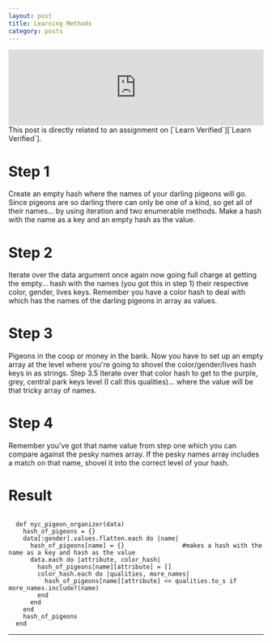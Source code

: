 ```yaml
---
layout: post
title: Learning Methods
category: posts
---
```

<iframe width="100%" height="150" scrolling="no" frameborder="no" src="https://w.soundcloud.com/player/?url=https%3A//api.soundcloud.com/tracks/221377068&amp;auto_play=false&amp;hide_related=false&amp;show_comments=true&amp;show_user=true&amp;show_reposts=false&amp;visual=true"></iframe>
<br>
This post is directly related to an assignment on [`Learn Verified`][`Learn Verified`].

# Step 1
Create an empty hash where the names of your darling pigeons will go.
Since pigeons are so darling there can only be one of a kind, so get all of their names...
by using iteration and two enumerable methods.
Make a hash with the name as a key and an empty hash as the value.

# Step 2
Iterate over the data argument once again now going full charge at getting the empty...
hash with the names (you got this in step 1) their respective color, gender, lives keys.
Remember you have a color hash to deal with which has the names of the darling pigeons in array as values.

# Step 3
Pigeons in the coop or money in the bank. Now you have to set up an empty array at the level where you're going to shovel 
the color/gender/lives hash keys in as strings.
Step 3.5 
Iterate over that color hash to get to the purple, grey, central park keys level (I call this qualities)...
where the value will be that tricky array of names.

# Step 4
Remember you've got that name value from step one which you can compare against the pesky names array.
If the pesky names array includes a match on that name, shovel it into the correct level of your hash.

# Result
<pre><code>
  def nyc_pigeon_organizer(data)
    hash_of_pigeons = {}
    data[:gender].values.flatten.each do |name|
      hash_of_pigeons[name] = {}                #makes a hash with the name as a key and hash as the value
      data.each do |attribute, color_hash|
        hash_of_pigeons[name][attribute] = []
        color_hash.each do |qualities, more_names|
          hash_of_pigeons[name][attribute] << qualities.to_s if more_names.include?(name)
        end
      end
    end
    hash_of_pigeons
  end
</code></pre>  

---
[`Learn Verified`]: https://www.learn.co/verified

<!-- ![pigeon lady](https://camo.githubusercontent.com/39188cde25d96054a146565670322354d13db58b/687474703a2f2f692e67697068792e636f6d2f495a314742385037676c5456752e676966) -->